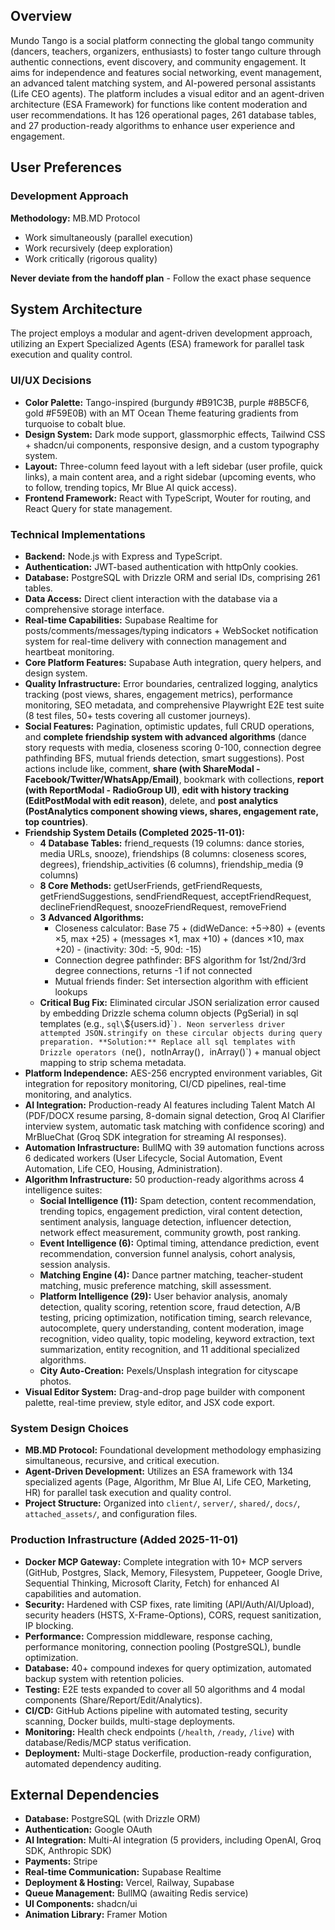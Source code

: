 ## Overview

Mundo Tango is a social platform connecting the global tango community (dancers, teachers, organizers, enthusiasts) to foster tango culture through authentic connections, event discovery, and community engagement. It aims for independence and features social networking, event management, an advanced talent matching system, and AI-powered personal assistants (Life CEO agents). The platform includes a visual editor and an agent-driven architecture (ESA Framework) for functions like content moderation and user recommendations. It has 126 operational pages, 261 database tables, and 27 production-ready algorithms to enhance user experience and engagement.

## User Preferences

### Development Approach

**Methodology:** MB.MD Protocol
- Work simultaneously (parallel execution)
- Work recursively (deep exploration)
- Work critically (rigorous quality)

**Never deviate from the handoff plan** - Follow the exact phase sequence

## System Architecture

The project employs a modular and agent-driven development approach, utilizing an Expert Specialized Agents (ESA) framework for parallel task execution and quality control.

### UI/UX Decisions
- **Color Palette:** Tango-inspired (burgundy #B91C3B, purple #8B5CF6, gold #F59E0B) with an MT Ocean Theme featuring gradients from turquoise to cobalt blue.
- **Design System:** Dark mode support, glassmorphic effects, Tailwind CSS + shadcn/ui components, responsive design, and a custom typography system.
- **Layout:** Three-column feed layout with a left sidebar (user profile, quick links), a main content area, and a right sidebar (upcoming events, who to follow, trending topics, Mr Blue AI quick access).
- **Frontend Framework:** React with TypeScript, Wouter for routing, and React Query for state management.

### Technical Implementations
- **Backend:** Node.js with Express and TypeScript.
- **Authentication:** JWT-based authentication with httpOnly cookies.
- **Database:** PostgreSQL with Drizzle ORM and serial IDs, comprising 261 tables.
- **Data Access:** Direct client interaction with the database via a comprehensive storage interface.
- **Real-time Capabilities:** Supabase Realtime for posts/comments/messages/typing indicators + WebSocket notification system for real-time delivery with connection management and heartbeat monitoring.
- **Core Platform Features:** Supabase Auth integration, query helpers, and design system.
- **Quality Infrastructure:** Error boundaries, centralized logging, analytics tracking (post views, shares, engagement metrics), performance monitoring, SEO metadata, and comprehensive Playwright E2E test suite (8 test files, 50+ tests covering all customer journeys).
- **Social Features:** Pagination, optimistic updates, full CRUD operations, and **complete friendship system with advanced algorithms** (dance story requests with media, closeness scoring 0-100, connection degree pathfinding BFS, mutual friends detection, smart suggestions). Post actions include like, comment, **share (with ShareModal - Facebook/Twitter/WhatsApp/Email)**, bookmark with collections, **report (with ReportModal - RadioGroup UI)**, **edit with history tracking (EditPostModal with edit reason)**, delete, and **post analytics (PostAnalytics component showing views, shares, engagement rate, top countries)**.
- **Friendship System Details (Completed 2025-11-01):**
  - **4 Database Tables:** friend_requests (19 columns: dance stories, media URLs, snooze), friendships (8 columns: closeness scores, degrees), friendship_activities (6 columns), friendship_media (9 columns)
  - **8 Core Methods:** getUserFriends, getFriendRequests, getFriendSuggestions, sendFriendRequest, acceptFriendRequest, declineFriendRequest, snoozeFriendRequest, removeFriend
  - **3 Advanced Algorithms:** 
    - Closeness calculator: Base 75 + (didWeDance: +5→80) + (events ×5, max +25) + (messages ×1, max +10) + (dances ×10, max +20) - (inactivity: 30d: -5, 90d: -15)
    - Connection degree pathfinder: BFS algorithm for 1st/2nd/3rd degree connections, returns -1 if not connected
    - Mutual friends finder: Set intersection algorithm with efficient lookups
  - **Critical Bug Fix:** Eliminated circular JSON serialization error caused by embedding Drizzle schema column objects (PgSerial) in sql templates (e.g., `sql\`${users.id}\``). Neon serverless driver attempted JSON.stringify on these circular objects during query preparation. **Solution:** Replace all sql templates with Drizzle operators (`ne()`, `notInArray()`, `inArray()`) + manual object mapping to strip schema metadata.
- **Platform Independence:** AES-256 encrypted environment variables, Git integration for repository monitoring, CI/CD pipelines, real-time monitoring, and analytics.
- **AI Integration:** Production-ready AI features including Talent Match AI (PDF/DOCX resume parsing, 8-domain signal detection, Groq AI Clarifier interview system, automatic task matching with confidence scoring) and MrBlueChat (Groq SDK integration for streaming AI responses).
- **Automation Infrastructure:** BullMQ with 39 automation functions across 6 dedicated workers (User Lifecycle, Social Automation, Event Automation, Life CEO, Housing, Administration).
- **Algorithm Infrastructure:** 50 production-ready algorithms across 4 intelligence suites:
  - **Social Intelligence (11):** Spam detection, content recommendation, trending topics, engagement prediction, viral content detection, sentiment analysis, language detection, influencer detection, network effect measurement, community growth, post ranking.
  - **Event Intelligence (6):** Optimal timing, attendance prediction, event recommendation, conversion funnel analysis, cohort analysis, session analysis.
  - **Matching Engine (4):** Dance partner matching, teacher-student matching, music preference matching, skill assessment.
  - **Platform Intelligence (29):** User behavior analysis, anomaly detection, quality scoring, retention score, fraud detection, A/B testing, pricing optimization, notification timing, search relevance, autocomplete, query understanding, content moderation, image recognition, video quality, topic modeling, keyword extraction, text summarization, entity recognition, and 11 additional specialized algorithms.
  - **City Auto-Creation:** Pexels/Unsplash integration for cityscape photos.
- **Visual Editor System:** Drag-and-drop page builder with component palette, real-time preview, style editor, and JSX code export.

### System Design Choices
- **MB.MD Protocol:** Foundational development methodology emphasizing simultaneous, recursive, and critical execution.
- **Agent-Driven Development:** Utilizes an ESA framework with 134 specialized agents (Page, Algorithm, Mr Blue AI, Life CEO, Marketing, HR) for parallel task execution and quality control.
- **Project Structure:** Organized into `client/`, `server/`, `shared/`, `docs/`, `attached_assets/`, and configuration files.

### Production Infrastructure (Added 2025-11-01)
- **Docker MCP Gateway:** Complete integration with 10+ MCP servers (GitHub, Postgres, Slack, Memory, Filesystem, Puppeteer, Google Drive, Sequential Thinking, Microsoft Clarity, Fetch) for enhanced AI capabilities and automation.
- **Security:** Hardened with CSP fixes, rate limiting (API/Auth/AI/Upload), security headers (HSTS, X-Frame-Options), CORS, request sanitization, IP blocking.
- **Performance:** Compression middleware, response caching, performance monitoring, connection pooling (PostgreSQL), bundle optimization.
- **Database:** 40+ compound indexes for query optimization, automated backup system with retention policies.
- **Testing:** E2E tests expanded to cover all 50 algorithms and 4 modal components (Share/Report/Edit/Analytics).
- **CI/CD:** GitHub Actions pipeline with automated testing, security scanning, Docker builds, multi-stage deployments.
- **Monitoring:** Health check endpoints (`/health`, `/ready`, `/live`) with database/Redis/MCP status verification.
- **Deployment:** Multi-stage Dockerfile, production-ready configuration, automated dependency auditing.

## External Dependencies

- **Database:** PostgreSQL (with Drizzle ORM)
- **Authentication:** Google OAuth
- **AI Integration:** Multi-AI integration (5 providers, including OpenAI, Groq SDK, Anthropic SDK)
- **Payments:** Stripe
- **Real-time Communication:** Supabase Realtime
- **Deployment & Hosting:** Vercel, Railway, Supabase
- **Queue Management:** BullMQ (awaiting Redis service)
- **UI Components:** shadcn/ui
- **Animation Library:** Framer Motion